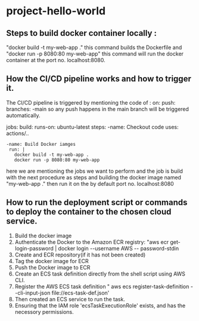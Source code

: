 # project-hello-world
## Steps to build docker container locally :
"docker build -t my-web-app ." this command builds the Dockerfile and 
"docker run -p 8080:80 my-web-app"
this command will run the docker container at the port no. localhost:8080.

## How the CI/CD pipeline works and how to trigger it.
The CI/CD pipeline is triggered by mentioning the code of :
on: 
  push:
    branches:
      -main
so any push happens in the main branch will be triggered automatically.

jobs:
  build:
    runs-on: ubuntu-latest
    steps:
    -name: Checkout code
     uses: actions/..

    -name: Build Docker iamges
     run: |
       docker build -t my-web-app .
       docker run -p 8080:80 my-web-app

here we are mentioning the jobs we want to perform and the job is build with the next procedure as steps and building the docker image named "my-web-app ." then run it on the by default port no. localhost:8080

## How to run the deployment script or commands to deploy the container to the chosen cloud service.
1. Build the docker image 
2. Authenticate the Docker to the Amazon ECR registry:
   "aws ecr get-login-password | docker login --username AWS -- password-stdin <ecr-registry-name>
3. Create and ECR repository(if it has not been created)
4. Tag the docker image for ECR
5. Push the Docker image to ECR
6. Create an ECS task definition directly from the shell script using AWS CLI.
7. Register the AWS ECS task definition " aws ecs register-task-definition --cli-input-json file://ecs-task-def.json'
8. Then created an ECS service to run the task.
9. Ensuring that the IAM role 'ecsTaskExecutionRole' exists, and has the necessory permissions. 
    

